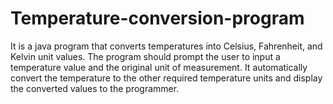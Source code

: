 # Temperature-conversion-program
It is a java program that converts temperatures into Celsius, Fahrenheit, and Kelvin unit values. The program should prompt the user to input a temperature value and the original unit of measurement. It automatically convert the temperature to the other required temperature units and display the converted values to the programmer.
